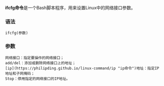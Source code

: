 **ifcfg命令**是一个Bash脚本程序，用来设置Linux中的网络接口参数。

### 语法  

```
ifcfg(参数)
```

### 参数  

```
网络接口：指定要操作的网络接口；
add/del：添加或删除网络接口上的地址；
[ip](https://philipding.github.io/linux-command/ip "ip命令")地址：指定IP地址和子网掩码；
Stop：停用指定的网络接口的IP地址。
```
